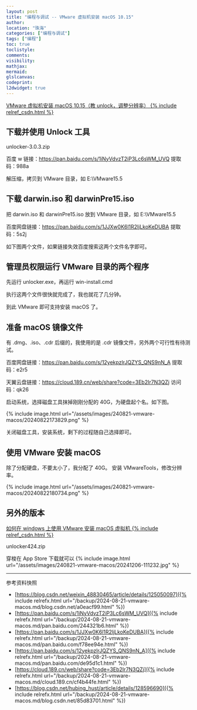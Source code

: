 ```yaml
---
layout: post
title: "编程与调试 -- VMware 虚拟机安装 macOS 10.15"
author:
location: "珠海"
categories: ["编程与调试"]
tags: ["编程"]
toc: true
toclistyle:
comments:
visibility:
mathjax:
mermaid:
glslcanvas:
codeprint:
l2dwidget: true
---
```


[VMware 虚拟机安装 macOS 10.15（教 unlock，调整分辨率） {% include relref_csdn.html %}](https://blog.csdn.net/weixin_48830465/article/details/125050097)


## 下载并使用 Unlock 工具

unlocker-3.0.3.zip

百度 w 链接：<https://pan.baidu.com/s/1iNyVdvzT2iP3Lc6sWM_UVQ>
提取码：988a

解压缩，拷贝到 VMware 目录，如 E:\VMware15.5


## 下载 darwin.iso 和 darwinPre15.iso

把 darwin.iso 和 darwinPre15.iso 放到 VMware 目录，如 E:\VMware15.5

百度网盘链接：<https://pan.baidu.com/s/1JJXw0K6l1R2ljLkoKeDUBA>
提取码：5s2j

如下图两个文件，如果链接失效百度搜索这两个文件名字即可。


## 管理员权限运行 VMware 目录的两个程序

先运行 unlocker.exe，再运行 win-install.cmd

执行这两个文件很快就完成了，我也就花了几分钟。

到此 VMware 即可支持安装 macOS 了。


## 准备 macOS 镜像文件

有 .dmg、.iso、.cdr 后缀的，我使用的是 .cdr 镜像文件，另外两个可行性有待测试。

百度网盘链接：<https://pan.baidu.com/s/12yekpzlrJQZYS_QNS9nN_A>
提取码：e2r5

天翼云盘链接：<https://cloud.189.cn/web/share?code=3Eb2Ir7N3QZj>
访问码：qk26

启动系统，选择磁盘工具抹掉刚刚分配的 40G，为硬盘起个名。如下图。

{% include image.html url="/assets/images/240821-vmware-macos/20240822173829.png" %}

关闭磁盘工具，安装系统，剩下的过程随自己选择即可。


## 使用 VMware 安装 macOS

除了分配硬盘，不要太小了，我分配了 40G。
安装 VMwareTools，修改分辨率。

{% include image.html url="/assets/images/240821-vmware-macos/20240822180734.png" %}


## 另外的版本

[如何在 windows 上使用 VMware 安装 macOS 虚拟机 {% include relref_csdn.html %}](https://blog.csdn.net/hubing_hust/article/details/128596690)

unlocker424.zip

穿梭在 App Store 下载就可以
{% include image.html url="/assets/images/240821-vmware-macos/20241206-111232.jpg" %}



<hr class='reviewline'/>
<p class='reviewtip'><script type='text/javascript' src='{% include relref.html url="/assets/reviewjs/blogs/2024-08-21-vmware-macos.md.js" %}'></script></p>
<font class='ref_snapshot'>参考资料快照</font>

- [https://blog.csdn.net/weixin_48830465/article/details/125050097]({% include relrefx.html url="/backup/2024-08-21-vmware-macos.md/blog.csdn.net/a0eacf99.html" %})
- [https://pan.baidu.com/s/1iNyVdvzT2iP3Lc6sWM_UVQ]({% include relrefx.html url="/backup/2024-08-21-vmware-macos.md/pan.baidu.com/244321b6.html" %})
- [https://pan.baidu.com/s/1JJXw0K6l1R2ljLkoKeDUBA]({% include relrefx.html url="/backup/2024-08-21-vmware-macos.md/pan.baidu.com/f78ee94e.html" %})
- [https://pan.baidu.com/s/12yekpzlrJQZYS_QNS9nN_A]({% include relrefx.html url="/backup/2024-08-21-vmware-macos.md/pan.baidu.com/de95d1c1.html" %})
- [https://cloud.189.cn/web/share?code=3Eb2Ir7N3QZj]({% include relrefx.html url="/backup/2024-08-21-vmware-macos.md/cloud.189.cn/cf4b44fe.html" %})
- [https://blog.csdn.net/hubing_hust/article/details/128596690]({% include relrefx.html url="/backup/2024-08-21-vmware-macos.md/blog.csdn.net/85d83701.html" %})
